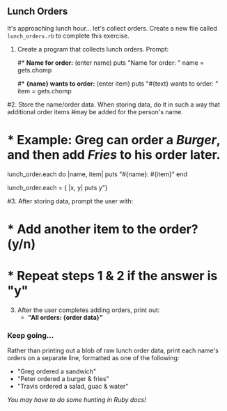 ## Lunch Orders

It's approaching lunch hour… let's collect orders. Create a new file called `lunch_orders.rb` to complete this exercise.

1. Create a program that collects lunch orders. Prompt:
	
    #* **Name for order:** (enter name)
puts "Name for order: "
    name = gets.chomp
	
    #* **{name} wants to order:** (enter item)
puts "#{text} wants to order: "
    item = gets.chomp

#2. Store the name/order data. When storing data, do it in such a way that additional order items #may be added for the person's name.
#	* Example: **Greg** can order a *Burger*, and then add *Fries* to his order later.

lunch_order.each do |name, item|
    puts "#{name}: #{item}"
    end

lunch_order.each = { |x, y| puts y"}

#3. After storing data, prompt the user with:
#	* **Add another item to the order? (y/n)**
#	* Repeat steps 1 & 2 if the answer is "y"



3. After the user completes adding orders, print out:
	* **"All orders: {order data}"**
	
### Keep going... 

Rather than printing out a blob of raw lunch order data, print each name's orders on a separate line, formatted as one of the following:

* "Greg ordered a sandwich"
* "Peter ordered a burger & fries"
* "Travis ordered a salad, guac & water"

*You may have to do some hunting in Ruby docs!*
